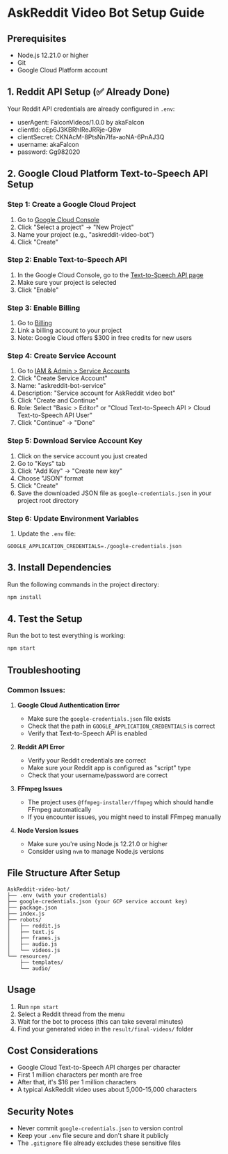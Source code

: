 # AskReddit Video Bot Setup Guide

## Prerequisites

- Node.js 12.21.0 or higher
- Git
- Google Cloud Platform account

## 1. Reddit API Setup (✅ Already Done)

Your Reddit API credentials are already configured in `.env`:

- userAgent: FalconVideos/1.0.0 by akaFalcon
- clientId: oEp6J3KBRhIReJRRje-Q8w
- clientSecret: CKNAcM-8PtsNn7lfa-aoNA-6PnAJ3Q
- username: akaFalcon
- password: Gg982020

## 2. Google Cloud Platform Text-to-Speech API Setup

### Step 1: Create a Google Cloud Project

1. Go to [Google Cloud Console](https://console.cloud.google.com/)
2. Click "Select a project" → "New Project"
3. Name your project (e.g., "askreddit-video-bot")
4. Click "Create"

### Step 2: Enable Text-to-Speech API

1. In the Google Cloud Console, go to the [Text-to-Speech API page](https://console.cloud.google.com/flows/enableapi?apiid=texttospeech.googleapis.com)
2. Make sure your project is selected
3. Click "Enable"

### Step 3: Enable Billing

1. Go to [Billing](https://console.cloud.google.com/billing)
2. Link a billing account to your project
3. Note: Google Cloud offers $300 in free credits for new users

### Step 4: Create Service Account

1. Go to [IAM & Admin > Service Accounts](https://console.cloud.google.com/iam-admin/serviceaccounts)
2. Click "Create Service Account"
3. Name: "askreddit-bot-service"
4. Description: "Service account for AskReddit video bot"
5. Click "Create and Continue"
6. Role: Select "Basic > Editor" or "Cloud Text-to-Speech API > Cloud Text-to-Speech API User"
7. Click "Continue" → "Done"

### Step 5: Download Service Account Key

1. Click on the service account you just created
2. Go to "Keys" tab
3. Click "Add Key" → "Create new key"
4. Choose "JSON" format
5. Click "Create"
6. Save the downloaded JSON file as `google-credentials.json` in your project root directory

### Step 6: Update Environment Variables

1. Update the `.env` file:

```
GOOGLE_APPLICATION_CREDENTIALS=./google-credentials.json
```

## 3. Install Dependencies

Run the following commands in the project directory:

```bash
npm install
```

## 4. Test the Setup

Run the bot to test everything is working:

```bash
npm start
```

## Troubleshooting

### Common Issues:

1. **Google Cloud Authentication Error**

   - Make sure the `google-credentials.json` file exists
   - Check that the path in `GOOGLE_APPLICATION_CREDENTIALS` is correct
   - Verify that Text-to-Speech API is enabled

2. **Reddit API Error**

   - Verify your Reddit credentials are correct
   - Make sure your Reddit app is configured as "script" type
   - Check that your username/password are correct

3. **FFmpeg Issues**

   - The project uses `@ffmpeg-installer/ffmpeg` which should handle FFmpeg automatically
   - If you encounter issues, you might need to install FFmpeg manually

4. **Node Version Issues**
   - Make sure you're using Node.js 12.21.0 or higher
   - Consider using `nvm` to manage Node.js versions

## File Structure After Setup

```
AskReddit-video-bot/
├── .env (with your credentials)
├── google-credentials.json (your GCP service account key)
├── package.json
├── index.js
├── robots/
│   ├── reddit.js
│   ├── text.js
│   ├── frames.js
│   ├── audio.js
│   └── videos.js
└── resources/
    ├── templates/
    └── audio/
```

## Usage

1. Run `npm start`
2. Select a Reddit thread from the menu
3. Wait for the bot to process (this can take several minutes)
4. Find your generated video in the `result/final-videos/` folder

## Cost Considerations

- Google Cloud Text-to-Speech API charges per character
- First 1 million characters per month are free
- After that, it's $16 per 1 million characters
- A typical AskReddit video uses about 5,000-15,000 characters

## Security Notes

- Never commit `google-credentials.json` to version control
- Keep your `.env` file secure and don't share it publicly
- The `.gitignore` file already excludes these sensitive files

